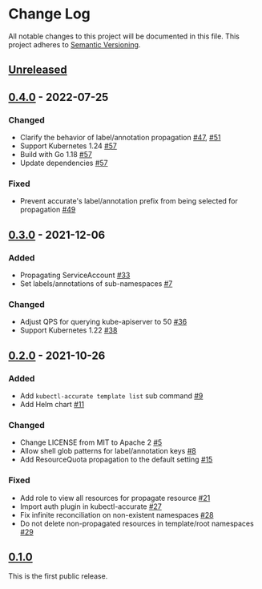 # Change Log

All notable changes to this project will be documented in this file.
This project adheres to [Semantic Versioning](http://semver.org/).

## [Unreleased]

## [0.4.0] - 2022-07-25

### Changed

- Clarify the behavior of label/annotation propagation [#47](https://github.com/cybozu-go/accurate/pull/47), [#51](https://github.com/cybozu-go/accurate/pull/51)
- Support Kubernetes 1.24 [#57](https://github.com/cybozu-go/accurate/pull/57)
- Build with Go 1.18 [#57](https://github.com/cybozu-go/accurate/pull/57)
- Update dependencies [#57](https://github.com/cybozu-go/accurate/pull/57)

### Fixed

- Prevent accurate's label/annotation prefix from being selected for propagation [#49](https://github.com/cybozu-go/accurate/pull/49)

## [0.3.0] - 2021-12-06

### Added

- Propagating ServiceAccount [#33](https://github.com/cybozu-go/accurate/pull/33)
- Set labels/annotations of sub-namespaces [#7](https://github.com/cybozu-go/accurate/pull/7)

### Changed

- Adjust QPS for querying kube-apiserver to 50 [#36](https://github.com/cybozu-go/accurate/pull/36)
- Support Kubernetes 1.22 [#38](https://github.com/cybozu-go/accurate/pull/38)

## [0.2.0] - 2021-10-26

### Added

- Add `kubectl-accurate template list` sub command [#9](https://github.com/cybozu-go/accurate/pull/9)
- Add Helm chart [#11](https://github.com/cybozu-go/accurate/pull/11)

### Changed

- Change LICENSE from MIT to Apache 2 [#5](https://github.com/cybozu-go/accurate/pull/5)
- Allow shell glob patterns for label/annotation keys [#8](https://github.com/cybozu-go/accurate/pull/8)
- Add ResourceQuota propagation to the default setting [#15](https://github.com/cybozu-go/accurate/pull/15)

### Fixed

- Add role to view all resources for propagate resource [#21](https://github.com/cybozu-go/accurate/pull/21)
- Import auth plugin in kubectl-accurate [#27](https://github.com/cybozu-go/accurate/pull/27)
- Fix infinite reconciliation on non-existent namespaces [#28](https://github.com/cybozu-go/accurate/pull/28)
- Do not delete non-propagated resources in template/root namespaces [#29](https://github.com/cybozu-go/accurate/pull/29)

## [0.1.0]

This is the first public release.

[Unreleased]: https://github.com/cybozu-go/accurate/compare/v0.4.0...HEAD
[0.4.0]: https://github.com/cybozu-go/accurate/compare/v0.3.0...v0.4.0
[0.3.0]: https://github.com/cybozu-go/accurate/compare/v0.2.0...v0.3.0
[0.2.0]: https://github.com/cybozu-go/accurate/compare/v0.1.0...v0.2.0
[0.1.0]: https://github.com/cybozu-go/accurate/compare/4b825dc642cb6eb9a060e54bf8d69288fbee4904...v0.1.0
